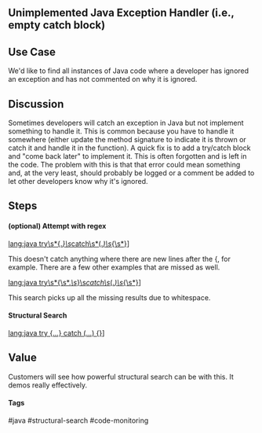 ## Unimplemented Java Exception Handler (i.e., empty catch block)

## Use Case
We'd like to find all instances of Java code where a developer has ignored an exception and has not commented on why it is ignored.


## Discussion
Sometimes developers will catch an exception in Java but not implement something to handle it.  This is common because you have to handle it somewhere (either update the method signature to indicate it is thrown or catch it and handle it in the function).  A quick fix is to add a try/catch block and "come back later" to implement it.  This is often forgotten and is left in the code.  The problem with this is that that error could mean something and, at the very least, should probably  be logged or a comment be added to let other developers know why it's ignored.

## Steps

#### (optional) Attempt with regex
[lang:java try\s*{.*}\s*catch\s*(.*)\s*{\s*}](https://demo.sourcegraph.com/search?q=lang:java+try%5Cs*%7B.*%7D%5Cs*catch%5Cs*%28.*%29%5Cs*%7B%5Cs*%7D+&patternType=regexp)]

This doesn't catch anything where there are new lines after the {, for example.  There are a few other examples that are missed as well.

[lang:java try\s*{\s*.*\s*}\s*catch\s*(.*)\s*{\s*}](https://demo.sourcegraph.com/search?q=lang:java+try%5Cs*%7B%5Cs*.*%5Cs*%7D%5Cs*catch%5Cs*%28.*%29%5Cs*%7B%5Cs*%7D&patternType=regexp)]

This search picks up all the missing results due to whitespace.

#### Structural Search
[lang:java try {...} catch (...) {}](https://demo.sourcegraph.com/search?q=lang:java+try+%7B...%7D+catch+%28...%29+%7B%7D+&patternType=structural)]

## Value
Customers will see how powerful structural search can be with this. It demos really effectively. 


#### Tags
#java #structural-search #code-monitoring
